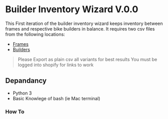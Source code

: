 # Builder Inventory Wizard V.0.0

This First iteration of the builder inventory wizard keeps inventory between frames and respective bike builders in balance. It requires two csv files from the following locations:
- [Frames](https://contender-bikes.myshopify.com/admin/products/inventory?location_id=55763894440&tag=internal%3Aprobuild-frame)  
- [Builders](https://contender-bikes.myshopify.com/admin/products/inventory?location_id=55763894440&tag=internal%3Acustom-builder)  

> Please Export as plain csv all variants for best results
> You must be logged into shopify for links to work

## Depandancy

- Python 3
- Basic Knowlege of bash (ie Mac terminal)

### How To


